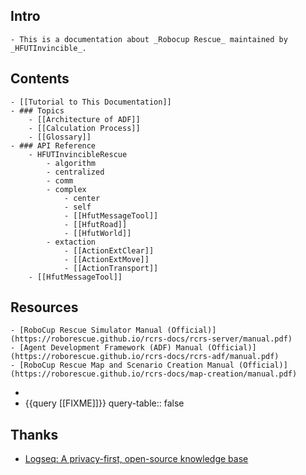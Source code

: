 ## Intro
	- This is a documentation about _Robocup Rescue_ maintained by _HFUTInvincible_.
## Contents
	- [[Tutorial to This Documentation]]
	- ### Topics
		- [[Architecture of ADF]]
		- [[Calculation Process]]
		- [[Glossary]]
	- ### API Reference
		- HFUTInvincibleRescue
			- algorithm
			- centralized
			- comm
			- complex
				- center
				- self
				- [[HfutMessageTool]]
				- [[HfutRoad]]
				- [[HfutWorld]]
			- extaction
				- [[ActionExtClear]]
				- [[ActionExtMove]]
				- [[ActionTransport]]
		- [[HfutMessageTool]]
## Resources
	- [RoboCup Rescue Simulator Manual (Official)](https://roborescue.github.io/rcrs-docs/rcrs-server/manual.pdf)
	- [Agent Development Framework (ADF) Manual (Official)](https://roborescue.github.io/rcrs-docs/rcrs-adf/manual.pdf)
	- [RoboCup Rescue Map and Scenario Creation Manual (Official)](https://roborescue.github.io/rcrs-docs/map-creation/manual.pdf)
-
- {{query [[FIXME]]}}
  query-table:: false
## Thanks
- [Logseq: A privacy-first, open-source knowledge base](https://github.com/logseq/logseq)